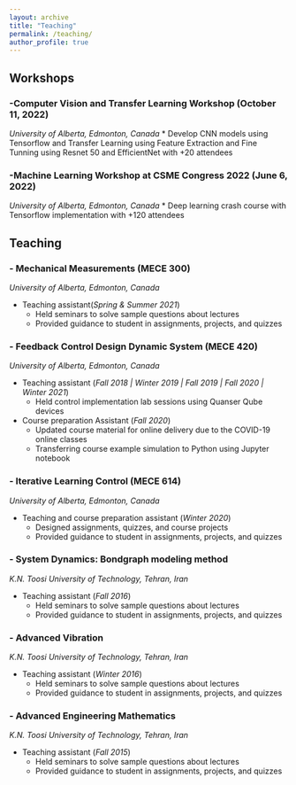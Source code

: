 ```yaml
---
layout: archive
title: "Teaching"
permalink: /teaching/
author_profile: true
---
```


## Workshops

### -Computer Vision and Transfer Learning Workshop (October 11, 2022)
_University of Alberta, Edmonton, Canada_
    * Develop CNN models using Tensorflow and Transfer Learning using Feature Extraction and Fine Tunning using Resnet 50 and EfficientNet with +20 attendees

### -Machine Learning Workshop at CSME Congress 2022 (June 6, 2022)
_University of Alberta, Edmonton, Canada_
    * Deep learning crash course with Tensorflow implementation with +120 attendees


## Teaching

### - Mechanical Measurements (MECE 300)
_University of Alberta, Edmonton, Canada_
* Teaching assistant(_Spring & Summer 2021_)
    * Held seminars to solve sample questions about lectures
    * Provided guidance to student in assignments, projects, and quizzes

### - Feedback Control Design Dynamic System (MECE 420)
_University of Alberta, Edmonton, Canada_
* Teaching assistant (_Fall 2018 &#124; Winter 2019 &#124; Fall 2019 &#124; Fall 2020 &#124; Winter 2021_)
    * Held control implementation lab sessions using Quanser Qube devices
* Course preparation Assistant (_Fall 2020_)
    * Updated course material for online delivery due to the COVID-19 online classes
    * Transferring course example simulation to Python using Jupyter notebook

### - Iterative Learning Control (MECE 614)
_University of Alberta, Edmonton, Canada_
* Teaching and course preparation assistant (_Winter 2020_)
    * Designed assignments, quizzes, and course projects 
    * Provided guidance to student in assignments, projects, and quizzes

### - System Dynamics: Bondgraph modeling method
_K.N. Toosi University of Technology, Tehran, Iran_
* Teaching assistant (_Fall 2016_)
    * Held seminars to solve sample questions about lectures
    * Provided guidance to student in assignments, projects, and quizzes

### - Advanced Vibration
_K.N. Toosi University of Technology, Tehran, Iran_
* Teaching assistant (_Winter 2016_)
    * Held seminars to solve sample questions about lectures
    * Provided guidance to student in assignments, projects, and quizzes

### - Advanced Engineering Mathematics
_K.N. Toosi University of Technology, Tehran, Iran_
* Teaching assistant (_Fall 2015_)
    * Held seminars to solve sample questions about lectures
    * Provided guidance to student in assignments, projects, and quizzes